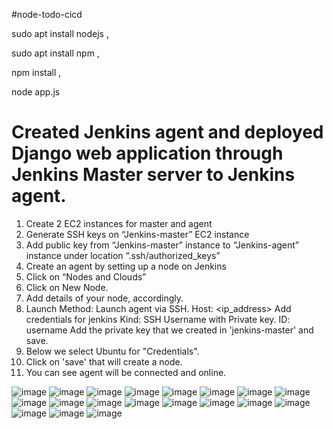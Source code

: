 #node-todo-cicd

sudo apt install nodejs ,

sudo apt install npm ,

npm install ,

node app.js 

# Created Jenkins agent and deployed Django web application through Jenkins Master server to Jenkins agent.

1) Create 2 EC2 instances for master and agent
2) Generate SSH keys on “Jenkins-master” EC2 instance
3) Add public key from “Jenkins-master” instance to “Jenkins-agent” instance under location “.ssh/authorized_keys”
4) Create an agent by setting up a node on Jenkins
5) Click on “Nodes and Clouds”
6) Click on New Node.
7) Add details of your node, accordingly.
8) Launch Method: Launch agent via SSH.
  Host: <ip_address>
  Add credentials for jenkins
  Kind: SSH Username with Private key.
  ID: username
  Add the private key that we created in 'jenkins-master' and save.
9) Below we select Ubuntu for "Credentials".
10) Click on 'save' that will create a node.
11) You can see agent will be connected and online.


![image](https://github.com/pradip2994/jenkins-CICD-main/assets/124191442/2d84729b-6fa1-4c3d-8a96-e7127f04de3c)
![image](https://github.com/pradip2994/jenkins-CICD-main/assets/124191442/75c9012d-c746-4ce3-bbb6-51c9d71c13e2)
![image](https://github.com/pradip2994/jenkins-CICD-main/assets/124191442/12bf78ab-18be-4342-a146-90bbd8b6b422)
![image](https://github.com/pradip2994/jenkins-CICD-main/assets/124191442/a51435d8-208b-4110-a735-1a26041468ab)
![image](https://github.com/pradip2994/jenkins-CICD-main/assets/124191442/51db0ce7-6c96-44d0-a883-3e92c69eea05)
![image](https://github.com/pradip2994/jenkins-CICD-main/assets/124191442/84de340c-8ab4-44fd-8023-656964f790d5)
![image](https://github.com/pradip2994/jenkins-CICD-main/assets/124191442/07107521-4d6e-4309-9bd7-6f1b9617991f)
![image](https://github.com/pradip2994/jenkins-CICD-main/assets/124191442/b8ddc21d-58a5-41e7-97ce-0c8286d4f069)
![image](https://github.com/pradip2994/jenkins-CICD-main/assets/124191442/0664f253-ee8c-426a-827e-7a61e528e497)
![image](https://github.com/pradip2994/jenkins-CICD-main/assets/124191442/47ea14f1-b1d2-488e-b8c7-5160d08be670)
![image](https://github.com/pradip2994/jenkins-CICD-main/assets/124191442/c3f1cc8f-7bc0-456f-95bf-b0abb3fae3f2)
![image](https://github.com/pradip2994/jenkins-CICD-main/assets/124191442/e7c83c59-8efc-4f9c-9905-82d31faca732)
![image](https://github.com/pradip2994/jenkins-CICD-main/assets/124191442/2913d260-d11b-48f7-aa5e-56e3f31d2f70)
![image](https://github.com/pradip2994/jenkins-CICD-main/assets/124191442/77ce85f3-49a4-4884-80fa-84dabe34e88b)
![image](https://github.com/pradip2994/jenkins-CICD-main/assets/124191442/f792713c-2856-4a4b-a078-8ae7ae5e3baf)
![image](https://github.com/pradip2994/jenkins-CICD-main/assets/124191442/a60d95ab-857f-45bc-8128-c99f9d27dd83)
![image](https://github.com/pradip2994/jenkins-CICD-main/assets/124191442/e5fccce8-a81b-4578-9ea7-21aedb65536b)
![image](https://github.com/pradip2994/jenkins-CICD-main/assets/124191442/ff5476c9-a5e4-4ecb-9ab1-4eaf5e9e8d32)
![image](https://github.com/pradip2994/jenkins-CICD-main/assets/124191442/33d8a198-8923-4ad1-a1ba-addfa74dd3e0)


